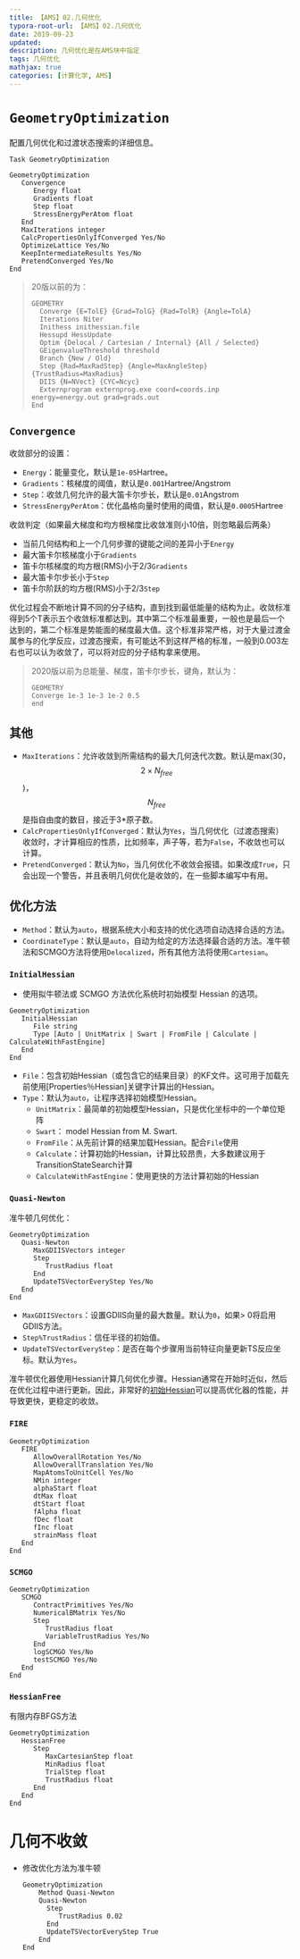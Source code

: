 ```yaml
---
title: 【AMS】02.几何优化
typora-root-url: 【AMS】02.几何优化
date: 2019-09-23
updated:
description: 几何优化是在AMS块中指定
tags: 几何优化
mathjax: true
categories: [计算化学, AMS]
---
```






# `GeometryOptimization`

配置几何优化和过渡状态搜索的详细信息。

```
Task GeometryOptimization

GeometryOptimization
   Convergence
      Energy float
      Gradients float
      Step float
      StressEnergyPerAtom float
   End
   MaxIterations integer
   CalcPropertiesOnlyIfConverged Yes/No
   OptimizeLattice Yes/No
   KeepIntermediateResults Yes/No
   PretendConverged Yes/No
End
```

> 20版以前的为：
>
> ```
> GEOMETRY
> 	Converge {E=TolE} {Grad=TolG} {Rad=TolR} {Angle=TolA}
> 	Iterations Niter
> 	Inithess inithessian.file
> 	Hessupd HessUpdate
> 	Optim {Delocal / Cartesian / Internal} {All / Selected}
> 	GEigenvalueThreshold threshold
> 	Branch {New / Old}
> 	Step {Rad=MaxRadStep} {Angle=MaxAngleStep} {TrustRadius=MaxRadius}
> 	DIIS {N=NVect} {CYC=Ncyc}
> 	Externprogram externprog.exe coord=coords.inp energy=energy.out grad=grads.out
> End
> ```

## `Convergence`

收敛部分的设置：

- `Energy`：能量变化，默认是`1e-05`Hartree。
- `Gradients`：核梯度的阈值，默认是`0.001`Hartree/Angstrom
- `Step`：收敛几何允许的最大笛卡尔步长，默认是`0.01`Angstrom
- `StressEnergyPerAtom`：优化晶格向量时使用的阈值，默认是`0.0005`Hartree

收敛判定（如果最大梯度和均方根梯度比收敛准则小10倍，则忽略最后两条）

- 当前几何结构和上一个几何步骤的键能之间的差异小于`Energy`
- 最大笛卡尔核梯度小于`Gradients`
- 笛卡尔核梯度的均方根(RMS)小于2/3`Gradients`
- 最大笛卡尔步长小于`Step`
- 笛卡尔阶跃的均方根(RMS)小于2/3`Step`

优化过程会不断地计算不同的分子结构，直到找到最低能量的结构为止。收敛标准得到5个T表示五个收敛标准都达到。其中第二个标准最重要，一般也是最后一个达到的，第二个标准是势能面的梯度最大值。这个标准非常严格，对于大量过渡金属参与的化学反应，过渡态搜索，有可能达不到这样严格的标准，一般到0.003左右也可以认为收敛了，可以将对应的分子结构拿来使用。

> 2020版以前为总能量、梯度，笛卡尔步长，键角，默认为：
>
> ```
> GEOMETRY
> Converge 1e-3 1e-3 1e-2 0.5
> end
> ```

## 其他

- `MaxIterations`：允许收敛到所需结构的最大几何迭代次数。默认是max(30，$$2 \times N_{free}$$)，$$N_{free}$$是指自由度的数目，接近于3*原子数。
- `CalcPropertiesOnlyIfConverged`：默认为`Yes`，当几何优化（过渡态搜索）收敛时，才计算相应的性质，比如频率，声子等，若为`False`，不收敛也可以计算。
- `PretendConverged`：默认为`No`，当几何优化不收敛会报错。如果改成`True`，只会出现一个警告，并且表明几何优化是收敛的，在一些脚本编写中有用。

## 优化方法

- `Method`：默认为`auto`，根据系统大小和支持的优化选项自动选择合适的方法。
- `CoordinateType`：默认是`auto`，自动为给定的方法选择最合适的方法。准牛顿法和SCMGO方法将使用`Delocalized`，所有其他方法将使用`Cartesian`。

### `InitialHessian`

- 使用拟牛顿法或 SCMGO 方法优化系统时初始模型 Hessian 的选项。

```
GeometryOptimization
   InitialHessian
      File string
      Type [Auto | UnitMatrix | Swart | FromFile | Calculate | CalculateWithFastEngine]
   End
End
```

- `File`：包含初始Hessian（或包含它的结果目录）的KF文件。这可用于加载先前使用[Properties％Hessian]关键字计算出的Hessian。
- `Type`：默认为`auto`，让程序选择初始模型Hessian。
  - `UnitMatrix`：最简单的初始模型Hessian，只是优化坐标中的一个单位矩阵
  - `Swart`： model Hessian from M. Swart.
  - `FromFile`：从先前计算的结果加载Hessian。配合`File`使用
  - `Calculate`：计算初始的Hessian，计算比较昂贵，大多数建议用于TransitionStateSearch计算
  - `CalculateWithFastEngine`：使用更快的方法计算初始的Hessian

### `Quasi-Newton`

准牛顿几何优化：

```
GeometryOptimization
   Quasi-Newton
      MaxGDIISVectors integer
      Step
         TrustRadius float
      End
      UpdateTSVectorEveryStep Yes/No
   End
End
```

- `MaxGDIISVectors`：设置GDIIS向量的最大数量。默认为`0`，如果> 0将启用GDIIS方法。
- `Step%TrustRadius`：信任半径的初始值。
- `UpdateTSVectorEveryStep`：是否在每个步骤用当前特征向量更新TS反应坐标。默认为`Yes`。

准牛顿优化器使用Hessian计算几何优化步骤。Hessian通常在开始时近似，然后在优化过程中进行更新。因此，非常好的[初始Hessian](#)可以提高优化器的性能，并导致更快，更稳定的收敛。

### `FIRE`

```
GeometryOptimization
   FIRE
      AllowOverallRotation Yes/No
      AllowOverallTranslation Yes/No
      MapAtomsToUnitCell Yes/No
      NMin integer
      alphaStart float
      dtMax float
      dtStart float
      fAlpha float
      fDec float
      fInc float
      strainMass float
   End
End
```

### `SCMGO`

```
GeometryOptimization
   SCMGO
      ContractPrimitives Yes/No
      NumericalBMatrix Yes/No
      Step
         TrustRadius float
         VariableTrustRadius Yes/No
      End
      logSCMGO Yes/No
      testSCMGO Yes/No
   End
End
```

### `HessianFree`

有限内存BFGS方法

```
GeometryOptimization
   HessianFree
      Step
         MaxCartesianStep float
         MinRadius float
         TrialStep float
         TrustRadius float
      End
   End
End
```



# 几何不收敛

- 修改优化方法为准牛顿

  ```
  GeometryOptimization
      Method Quasi-Newton
      Quasi-Newton
        Step
           TrustRadius 0.02
        End
        UpdateTSVectorEveryStep True
      End
  End
  ```

